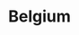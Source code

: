 ---
title: Belgium
linktitle: Belgium
description: I never travelled to Belgium, but travelled through it several times. On one occasion in December 2005 I chose my flights to have several hours break in Brussels. At that time, I had a compact camera with image quality very poor by today's standards, especially in low light. Still, I like some of the pictures.

---